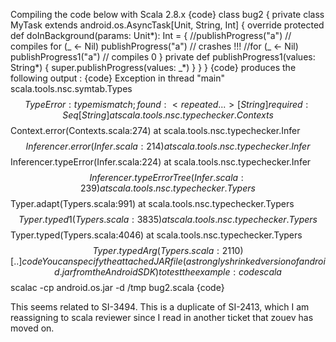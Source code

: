 Compiling the code below with Scala 2.8.x
{code}
class bug2 {
  private class MyTask extends android.os.AsyncTask[Unit, String, Int] {
    override protected def doInBackground(params: Unit*): Int = {
      //publishProgress("a") // compiles
      for (_ <- Nil) publishProgress("a") // crashes !!!
      //for (_ <- Nil) publishProgress1("a") // compiles
      0
    }
    private def publishProgress1(values: String*) {
      super.publishProgress(values: _*)
    }
  }
}
{code}
produces the following output :
{code}
Exception in thread "main" scala.tools.nsc.symtab.Types$$TypeError: type mismatch;
 found   : <repeated...>[String]
 required: Seq[String]
	at scala.tools.nsc.typechecker.Contexts$$Context.error(Contexts.scala:274)
	at scala.tools.nsc.typechecker.Infer$$Inferencer.error(Infer.scala:214)
	at scala.tools.nsc.typechecker.Infer$$Inferencer.typeError(Infer.scala:224)
	at scala.tools.nsc.typechecker.Infer$$Inferencer.typeErrorTree(Infer.scala:239)
	at scala.tools.nsc.typechecker.Typers$$Typer.adapt(Typers.scala:991)
	at scala.tools.nsc.typechecker.Typers$$Typer.typed1(Typers.scala:3835)
	at scala.tools.nsc.typechecker.Typers$$Typer.typed(Typers.scala:4046)
	at scala.tools.nsc.typechecker.Typers$$Typer.typedArg(Typers.scala:2110)
        [..]
{code}
You can specify the attached JAR file (a strongly shrinked version of android.jar from the Android SDK) to test the example :
{code}
scala$$ scalac -cp android.os.jar -d /tmp bug2.scala
{code}

This seems related to SI-3494.
This is a duplicate of SI-2413, which I am reassigning to scala reviewer since I read in another ticket that zouev has moved on.
